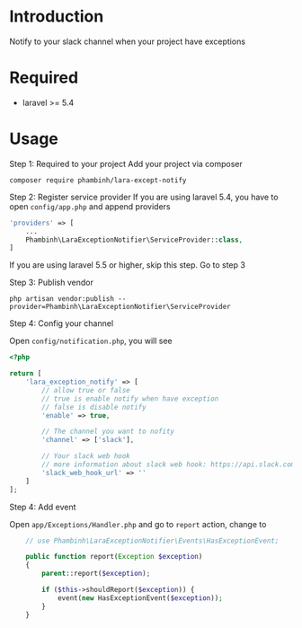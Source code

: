 # Introduction
Notify to your slack channel when your project have exceptions

# Required
* laravel >= 5.4

# Usage
Step 1: Required to your project
Add your project via composer

`composer require phambinh/lara-except-notify`

Step 2: Register service provider
If you are using laravel 5.4, you have to open `config/app.php` and append providers

```php
'providers' => [
    ...
    Phambinh\LaraExceptionNotifier\ServiceProvider::class,
]
```

If you are using laravel 5.5 or higher, skip this step. Go to step 3

Step 3: Publish vendor

`php artisan vendor:publish --provider=Phambinh\LaraExceptionNotifier\ServiceProvider`

Step 4: Config your channel

Open `config/notification.php`, you will see

```php
<?php

return [
    'lara_exception_notify' => [
        // allow true or false
        // true is enable notify when have exception
        // false is disable notify
        'enable' => true,

        // The channel you want to nofity
        'channel' => ['slack'],

        // Your slack web hook
        // more information about slack web hook: https://api.slack.com/incoming-webhooks
        'slack_web_hook_url' => ''
    ]
];
```

Step 4: Add event

Open `app/Exceptions/Handler.php` and go to `report` action, change to

```php
    // use Phambinh\LaraExceptionNotifier\Events\HasExceptionEvent;

    public function report(Exception $exception)
    {
        parent::report($exception);

        if ($this->shouldReport($exception)) {
            event(new HasExceptionEvent($exception));
        }
    }
```
